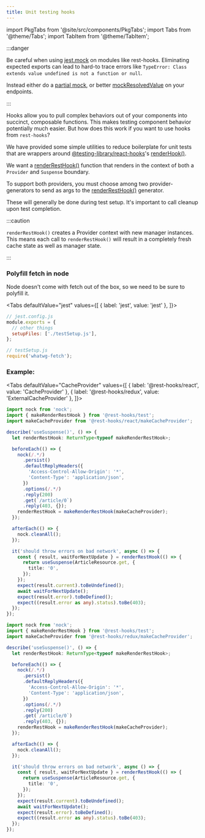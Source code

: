 ```yaml
---
title: Unit testing hooks
---
```

import PkgTabs from '@site/src/components/PkgTabs';
import Tabs from '@theme/Tabs';
import TabItem from '@theme/TabItem';

:::danger

Be careful when using [jest.mock](https://jestjs.io/docs/jest-object#jestmockmodulename-factory-options) on modules like rest-hooks. Eliminating expected
exports can lead to hard-to trace
errors like `TypeError: Class extends value undefined is not a function or null`.

Instead either do a [partial mock](https://jestjs.io/docs/mock-functions#mocking-partials),
or better [mockResolvedValue](https://jestjs.io/docs/mock-functions#mocking-modules) on your
endpoints.

:::

Hooks allow you to pull complex behaviors out of your components into succinct,
composable functions. This makes testing component behavior potentially much
easier. But how does this work if you want to use hooks from `rest-hooks`?

We have provided some simple utilities to reduce boilerplate for unit tests
that are wrappers around [@testing-library/react-hooks](https://github.com/testing-library/react-hooks-testing-library)'s [renderHook()](https://react-hooks-testing-library.com/reference/api#renderhook-options).

We want a [renderRestHook()](../api/makeRenderRestHook#renderresthook) function that renders in the context of both
a `Provider` and `Suspense` boundary.

To support both providers, you must choose among two provider-generators to
send as args to the [renderRestHook()](../api/makeRenderRestHook#renderresthook) generator.

These will generally be done during test setup. It's important to call cleanup
upon test completion.

:::caution

`renderRestHook()` creates a Provider context with new manager instances. This means each call
to `renderRestHook()` will result in a completely fresh cache state as well as manager state.

:::

### Polyfill fetch in node

Node doesn't come with fetch out of the box, so we need to be sure to polyfill it.

<PkgTabs pkgs="whatwg-fetch" dev />

<Tabs
defaultValue="jest"
values={[
{ label: 'jest', value: 'jest' },
]}>
<TabItem value="jest">


```js
// jest.config.js
module.exports = {
  // other things
  setupFiles: ['./testSetup.js'],
};
```
```js
// testSetup.js
require('whatwg-fetch');
```

</TabItem>
</Tabs>

### Example:

<Tabs
defaultValue="CacheProvider"
values={[
{ label: '@rest-hooks/react', value: 'CacheProvider' },
{ label: '@rest-hooks/redux', value: 'ExternalCacheProvider' },
]}>
<TabItem value="CacheProvider">

```typescript
import nock from 'nock';
import { makeRenderRestHook } from '@rest-hooks/test';
import makeCacheProvider from '@rest-hooks/react/makeCacheProvider';

describe('useSuspense()', () => {
  let renderRestHook: ReturnType<typeof makeRenderRestHook>;

  beforeEach(() => {
    nock(/.*/)
      .persist()
      .defaultReplyHeaders({
        'Access-Control-Allow-Origin': '*',
        'Content-Type': 'application/json',
      })
      .options(/.*/)
      .reply(200)
      .get(`/article/0`)
      .reply(403, {});
    renderRestHook = makeRenderRestHook(makeCacheProvider);
  });

  afterEach(() => {
    nock.cleanAll();
  });

  it('should throw errors on bad network', async () => {
    const { result, waitForNextUpdate } = renderRestHook(() => {
      return useSuspense(ArticleResource.get, {
        title: '0',
      });
    });
    expect(result.current).toBeUndefined();
    await waitForNextUpdate();
    expect(result.error).toBeDefined();
    expect((result.error as any).status).toBe(403);
  });
});
```

</TabItem>
<TabItem value="ExternalCacheProvider">

```typescript
import nock from 'nock';
import { makeRenderRestHook } from '@rest-hooks/test';
import makeCacheProvider from '@rest-hooks/redux/makeCacheProvider';

describe('useSuspense()', () => {
  let renderRestHook: ReturnType<typeof makeRenderRestHook>;

  beforeEach(() => {
    nock(/.*/)
      .persist()
      .defaultReplyHeaders({
        'Access-Control-Allow-Origin': '*',
        'Content-Type': 'application/json',
      })
      .options(/.*/)
      .reply(200)
      .get(`/article/0`)
      .reply(403, {});
    renderRestHook = makeRenderRestHook(makeCacheProvider);
  });

  afterEach(() => {
    nock.cleanAll();
  });

  it('should throw errors on bad network', async () => {
    const { result, waitForNextUpdate } = renderRestHook(() => {
      return useSuspense(ArticleResource.get, {
        title: '0',
      });
    });
    expect(result.current).toBeUndefined();
    await waitForNextUpdate();
    expect(result.error).toBeDefined();
    expect((result.error as any).status).toBe(403);
  });
});
```

</TabItem>
</Tabs>
